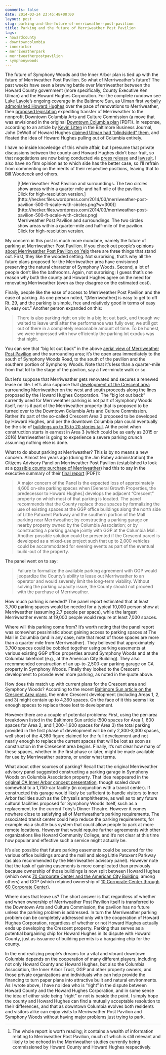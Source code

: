 ```yaml
---
comments: false
date: 2014-03-24 23:45:48+00:00
layout: post
slug: parking-and-the-future-of-merriweather-post-pavilion
title: Parking and the future of Merriweather Post Pavilion
tags:
- howardcounty
- downtowncolumbia
- innerarbor
- merriweatherpark
- merriweatherpostpavilion
- symphonywoods
---
```


The future of Symphony Woods and the Inner Arbor plan is tied up with the future of Merriweather Post Pavilion. So what of Merriweather’s future? The past weeks have seen a brewing battle over Merriweather between the Howard County government (more specifically, County Executive Ken Ulman) and the Howard Hughes Corporation. For the complete rundown see [Luke Lavoie](https://twitter.com/LukeHoCoTimes)’s ongoing coverage in the Baltimore Sun, as Ulman first [verbally admonished Howard Hughes](http://www.baltimoresun.com/news/maryland/howard/columbia/ph-ho-cf-downtown-arts-0130-20140212,0,1293087.story) over the pace of renovations to Merriweather, then [proposed legislation](http://www.baltimoresun.com/news/maryland/howard/columbia/ph-ho-cf-downtown-ulman-0320-20140313,0,1995568.story) expediting transfer of Merriweather to the nonprofit Downtown Columbia Arts and Culture Commission (a move that was envisioned in the original [Downtown Columbia plan](http://planhoward.org/downtown_columbia_plan.pdf) [PDF]). In response, according to an article by [Kevin Litten](http://www.bizjournals.com/baltimore/bio/15981/Kevin+Litten) in the Baltimore Business Journal, John DeWolf of Howard Hughes [claimed Ulman had “blindsided” them](http://www.bizjournals.com/baltimore/blog/real-estate/2014/03/blindsided-howard-hughes-threatens-to-stop.html?page=all), and floated the idea of Howard Hughes pulling out of Columbia entirely.

I have no inside knowledge of this whole affair, but I presume that private discussions between the county and Howard Hughes didn’t bear fruit, so that negotiations are now being conducted via [press release](http://www.howardcountymd.gov/DisplayPrimary.aspx?id=6442473971) and [lawsuit](http://www.baltimoresun.com/news/maryland/howard/columbia/ph-county-suing-howard-hughes-for-106161-20140319,0,257760.story). I also have no firm opinion as to which side has the better case, so I’ll refrain from commenting on the merits of their respective positions, leaving that to [Bill Woodcock](http://53beersontap.typepad.com/53beers/2014/03/the-tif-between-howard-county-howard-hughes.html) and others.

<figure markdown="1">
[![Merriweather Post Pavilion and surroundings. The two circles show areas within a quarter mile and half mile of the pavilion. Click for high-resolution version.](http://hecker.files.wordpress.com/2014/03/merriweather-post-pavilion-500-ft-scale-with-circles.png?w=300)](http://hecker.files.wordpress.com/2014/03/merriweather-post-pavilion-500-ft-scale-with-circles.png)
<figcaption>Merriweather Post Pavilion and surroundings. The two circles show areas within a quarter-mile and half-mile of the pavilion. Click for high-resolution version.</figcaption>
</figure>



My concern in this post is much more mundane, namely the future of parking at Merriweather Post Pavilion. If you check out people’s [opinions about Merriweather Post Pavilion on Yelp](http://www.yelp.com/biz/merriweather-post-pavilion-columbia) there are three things that stand out. First, they like the wooded setting. Not surprising, that’s why all the future plans proposed for the Merriweather area have envisioned preserving the natural character of Symphony Woods. Second, a lot of people don’t like the bathrooms. Again, not surprising; I guess that’s one reason why both the county and Howard Hughes agree on the need for renovating Merriweather (even as they disagree on the estimated cost).

Finally, people like the ease of access to Merriweather Post Pavilion and the ease of parking. As one person noted, “[Merriweather] is easy to get to off Rt. 29, and the parking is simple, free and relatively good in terms of easy in, easy out.” Another person expanded on this:

<blockquote>There is also parking right on site in a big lot out back, and though we waited to leave until after the performance was fully over, we still got out of there in a completely reasonable amount of time.  To be honest, we were impressed with how efficiently the parking lot exodus was that night.</blockquote>



You can see that “big lot out back” in the above [aerial view of Merriweather Post Pavilion](https://www.google.com/maps/@39.2104232,-76.862029,1516m/data=!3m1!1e3) and the surrounding area; it’s the open area immediately to the south of Symphony Woods Road, to the south of the pavilion and the southern portion of Symphony Woods. Note that it’s less than a quarter-mile from that lot to the stage of the pavilion, say a five-minute walk or so. 

But let’s suppose that Merriweather gets renovated and secures a renewed lease on life. Let’s also suppose that [development of the Crescent area](http://www.baltimoresun.com/news/maryland/howard/columbia/ph-ho-cf-howard-hughes-0320-20140318,0,2645175.story) surrounding Merriweather on the west and south proceeds along the lines proposed by the Howard Hughes Corporation. The “big lot out back” currently used for Merriweather parking is not part of Symphony Woods itself, nor is it part of the Merriweather property that is proposed to be turned over to the Downtown Columbia Arts and Culture Commission. Rather it’s part of the so-called Crescent Area 3 proposed to be developed by Howard Hughes, and per the downtown Columbia plan could eventually be the site of [buildings up to 15 to 20 stories tall](http://www.baltimoresun.com/news/maryland/howard/columbia/2014-02-19-downtownaerialrendering1-dci-jpeg-20140318,0,5512109.photo). At the point when construction starts in earnest in Area 3 (which could be as early as 2015 or 2016) Merriweather is going to experience a severe parking crunch assuming nothing else is done.

What to do about parking at Merriweather? This is by no means a new concern. Almost ten years ago (during the Jim Robey administration) the Citizens Advisory Panel on Merriweather Post Pavilion (established to look at a [possible county purchase of Merriweather](http://articles.baltimoresun.com/2004-06-24/news/0406240389_1_merriweather-howard-county-rouse)) had this to say in the executive summary of their [final report](http://citeseerx.ist.psu.edu/viewdoc/download?doi=10.1.1.123.774&rep=rep1&type=pdf) [PDF]1:

<blockquote>A major concern of the Panel is the expected loss of approximately 4,600 on-site parking spaces when [General Growth Properties, the predecessor to Howard Hughes] develops the adjacent “Crescent” property on which most of that parking is located. The panel recommends that the County replace those spaces by formalizing the use of existing spaces at the GGP office buildings along the north side of Little Patuxent Parkway and the southern portion of the Mall parking near Merriweather; by constructing a parking garage on nearby property owned by the Columbia Association; or by constructing a parking garage jointly with GGP at the Columbia Mall. Another possible solution could be presented if the Crescent parcel is developed as a mixed-use project such that up to 2,000 vehicles could be accommodated for evening events as part of the eventual build-out of the property.</blockquote>



The panel went on to say:

<blockquote>Failure to formalize the available parking agreement with GGP would jeopardize the County’s ability to lease out Merriweather to an operator and would severely limit the long-term viability. Without solving the parking capacity issue, the County should not proceed with the purchase of Merriweather.</blockquote>



How much parking is needed? The panel report estimated that at least 3,700 parking spaces would be needed for a typical 10,000 person show at Merriweather (assuming 2.7 people per space), while the largest Merriweather events at 19,000 people would require at least 7,000 spaces.

Where will this parking come from? It’s worth noting that the panel report was somewhat pessimistic about gaining access to parking spaces at The Mall in Columbia (and in any case, note that most of those spaces are more than a quarter mile from Merriweather). They believed that approximately 3,700 spaces could be cobbled together using parking easements at various existing GGP office properties around Symphony Woods and at the Columbia lakefront (e.g., at the American City Building). They also recommended construction of an up-to-2,500-car parking garage on CA property in Symphony Woods. Finally they looked to the Crescent development to provide even more parking, as noted in the quote above.

How does this match up with current plans for the Crescent area and Symphony Woods? According to the recent [Baltimore Sun article on the Crescent Area plans](http://www.baltimoresun.com/news/maryland/howard/columbia/ph-ho-cf-howard-hughes-0320-20140318,0,2645175.story), the entire Crescent development (including Areas 1, 2, and 3) might contain up to 4,360 spaces. On the face of it this seems like enough spaces to replace those lost to development.

However there are a couple of potential problems: First, using the per-area breakdown listed in the Baltimore Sun article (500 spaces for Area 1, 600 spaces for Area 2, and 1,200-1,900 spaces for Area 3) the total parking provided in the first phase of development will be only 2,300-3,000 spaces, well short of the 4,360 figure claimed for the full development and not nearly enough to replace the current spaces that will be lost as soon as construction in the Cresecent area begins. Finally, it’s not clear how many of these spaces, whether in the first phase or later, might be made available for use by Merriweather patrons, or under what terms.

What about other sources of parking? Recall that the original Merriweather advisory panel suggested constructing a parking garage in Symphony Woods on Columbia Association property. That idea reappeared in the [original CA Inner Arbor concept presentation](http://www.scribd.com/doc/122612333/Columbia-Association-Inner-Arbor-Plan-Presentation), though scaled down somewhat to a 1,750-car facility (in conjunction with a transit center). If constructed this garage would likely be sufficient to handle visitors to Inner Arbor facilities such as the Chrysalis amphitheatre, as well as to any future cultural facilities proposed for Symphony Woods itself, such as a replacement for the current Toby’s Dinner Theatre. However it comes nowhere close to satisfying all of Merriweather’s parking requirements. The associated transit center could help reduce the parking requirements, for example via a shuttle bus system that could allow people to park at more remote locations. However that would require further agreements with other organizations like Howard Community College, and it’s not clear at this time how popular and effective such a service might actually be.

It’s also possible that future parking easements could be secured for the various office buildings around the mall and along Little Patuxent Parkway (as also recommended by the Merriweather advisory panel). However note that the task of gaining easements is more complicated than previously because ownership of those buildings is now split between Howard Hughes (which owns [70 Corporate Center and the American City Building](http://www.howardhughes.com/properties/operating-properties/columbia-office-buildings.html), among others) and GGP (which retained ownership of [10 Corporate Center through 60 Corporate Center](http://www.ggp.com/properties/office-properties)).  

Where does that leave us? The short answer is that regardless of whether and when ownership of Merriweather Post Pavilion itself is transferred to the Downtown Arts and Culture Commission, the pavilion has no future unless the parking problem is addressed. In turn the Merriweather parking problem can be completely addressed only with the cooperation of Howard Hughes Corporation, regardless of whether or not Howard Hughes actually ends up developing the Crescent property. Parking thus serves as a potential bargaining chip for Howard Hughes in its dispute with Howard County, just as issuance of building permits is a bargaining chip for the county.

In the end realizing people’s dreams for a vital and vibrant downtown Columbia depends on the cooperation of many different players, including not only Howard County and Howard Hughes, but also the Columbia Association, the Inner Arbor Trust, GGP and other property owners, and those private organizations and individuals who can help provide the financing to turn paper plans into attractive built and natural environments. As I wrote above, I have no idea who is “right” in the dispute between Howard County and the Howard Hughes Corporation, and in some sense the idea of either side being “right” or not is beside the point. I simply hope the county and Howard Hughes can find a mutually acceptable resolution to their differences, and that as downtown Columbia evolves both residents and visitors alike can enjoy visits to Merriweather Post Pavilion and Symphony Woods without having major problems just trying to park.



* * *



1. The whole report is worth reading; it contains a wealth of information relating to Merriweather Post Pavilion, much of which is still relevant and likely to be echoed in the Merriweather studies currently being commissioned by Howard County and Howard Hughes respectively.

